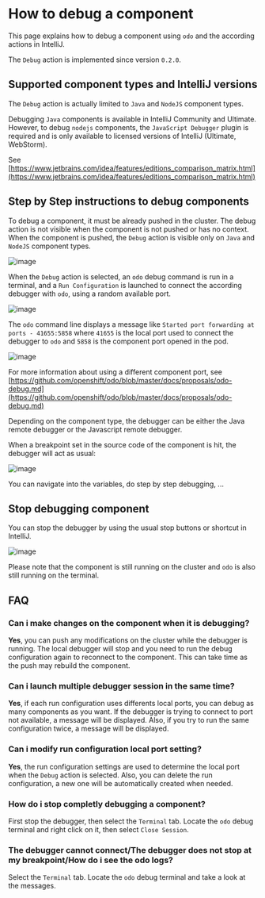 # How to debug a component
This page explains how to debug a component using `odo` and the according actions in IntelliJ.

The `Debug` action is implemented since version `0.2.0`.

## Supported component types and IntelliJ versions
The `Debug` action is actually limited to `Java` and `NodeJS` component types.

Debugging `Java` components is available in IntelliJ Community and Ultimate.
However, to debug `nodejs` components, the `JavaScript Debugger` plugin is required and is only available to licensed versions of IntelliJ (Ultimate, WebStorm).

See [https://www.jetbrains.com/idea/features/editions_comparison_matrix.html](https://www.jetbrains.com/idea/features/editions_comparison_matrix.html)

## Step by Step instructions to debug components

To debug a component, it must be already pushed in the cluster. The debug action is not visible when the component is not pushed or has no context.
When the component is pushed, the `Debug` action is visible only on `Java` and `NodeJS` component types.

![image](debug-action-ui.png)

When the `Debug` action is selected, an `odo` debug command is run in a terminal, and a `Run Configuration` is launched to connect the according debugger with `odo`, using a random available port.

![image](remote-debugger-connected.png)

The `odo` command line displays a message like `Started port forwarding at ports - 41655:5858` where `41655` is the local port used to connect the debugger to `odo` and `5858` is the component port opened in the pod.

![image](odo-debug-terminal.png)

For more information about using a different component port, see [https://github.com/openshift/odo/blob/master/docs/proposals/odo-debug.md](https://github.com/openshift/odo/blob/master/docs/proposals/odo-debug.md)

Depending on the component type, the debugger can be either the Java remote debugger or the Javascript remote debugger.

When a breakpoint set in the source code of the component is hit, the debugger will act as usual: 

![image](remote-debugger-suspended.png)

You can navigate into the variables, do step by step debugging, ...

## Stop debugging component

You can stop the debugger by using the usual stop buttons or shortcut in IntelliJ. 

![image](run-configuration.png)

Please note that the component is still running on the cluster and `odo` is also still running on the terminal.

## FAQ

### Can i make changes on the component when it is debugging?
**Yes**, you can push any modifications on the cluster while the debugger is running. The local debugger will stop and you need to run the debug configuration again to reconnect to the component. This can take time as the push may rebuild the component.

### Can i launch multiple debugger session in the same time?
**Yes**, if each run configuration uses differents local ports, you can debug as many components as you want.
If the debugger is trying to connect to port not available, a message will be displayed.
Also, if you try to run the same configuration twice, a message will be displayed.

### Can i modify run configuration local port setting?
**Yes**, the run configuration settings are used to determine the local port when the `Debug` action is selected.
Also, you can delete the run configuration, a new one will be automatically created when needed.

### How do i stop completly debugging a component?
First stop the debugger, then select the `Terminal` tab. Locate the `odo` debug terminal and right click on it, then select `Close Session`.

### The debugger cannot connect/The debugger does not stop at my breakpoint/How do i see the odo logs?
Select the `Terminal` tab. Locate the `odo` debug terminal and take a look at the messages. 
